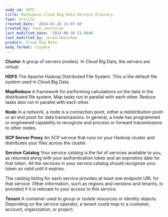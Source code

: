 ```yaml
---
node_id: 3975
title: Rackspace Cloud Big Data Service Glossary
type: article
created_date: '2014-03-28 15:07:46'
created_by: rose.contreras
last_modified_date: '2014-06-30 21:4648'
last_modified_by: jered.heeschen
product: Cloud Big Data
body_format: tinymce
---
```


**Cluster** A group of servers (nodes). In Cloud Big Data, the servers
are virtual.

**HDFS** The Apache Hadoop Distributed File System. This is the default
file system used in Cloud Big Data.

**MapReduce** A framework for performing calculations on the data in the
distributed file system. Map tasks run in parallel with each other.
Reduce tasks also run in parallel with each other.

**Node** In a network, a node is a connection point, either a
redistribution point or an end point for data transmissions. In general,
a node has programmed or engineered capability to recognize and process
or forward transmissions to other nodes.

**SCP Server Proxy** An SCP service that runs on your Hadoop cluster and
distributes your files across the cluster.

**Service Catalog** Your service catalog is the list of services
available to you, as returned along with your authentication token and
an expiration date for that token. All the services in your service
catalog should recognize your token as valid until it expires.

The catalog listing for each service provides at least one endpoint URL
for that service. Other information, such as regions and versions and
tenants, is provided if it is relevant to your access to this service.

**Tenant** A container used to group or isolate resources or identity
objects. Depending on the service operator, a tenant could map to a
customer, account, organization, or project.

 

